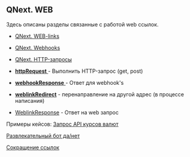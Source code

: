 ## QNext. WEB

Здесь описаны разделы связанные с работой web ссылок.
* [QNext. WEB-links](/docs-test/_export/admin/web-links)
* [QNext. Webhooks](/docs-test/_export/admin/webhooks)
* [QNext. HTTP-запросы](/docs-test/_export/admin/http-requests)




 * [**httpRequest** ](/docs-test/_export/reactions/httprequest)- Выполнить HTTP-запрос (get, post)
 * [**webhookResponse** ](/docs-test/_export/reactions/webhookresponse)- Ответ для webhook's
 * [**weblinkRedirect**](/docs-test/_export/reactions/redirecturl) - перенаправление на другой адрес (в процессе написания)
 * [WeblinkResponse](/docs-test/_export/reactions/weblinkresponse) - Ответ на web запрос



Примеры кейсов:
[Запрос API курсов валют](https://t.me/QNextCases/119)

[Развлекательный бот да/нет](https://t.me/QNextCases/189)

[Сокращение ссылок](https://t.me/QNextCases/190)





